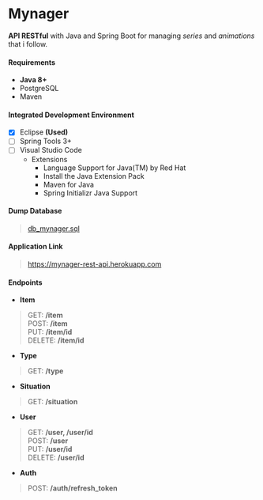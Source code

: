 # Mynager
**API RESTful** with Java and Spring Boot for managing _series_ and _animations_ that i follow.

#### Requirements
- **Java 8+**
- PostgreSQL
- Maven

#### Integrated Development Environment
- [x] Eclipse **(Used)**
- [ ] Spring Tools 3+
- [ ] Visual Studio Code
  - Extensions
    - Language Support for Java(TM) by Red Hat
    - Install the Java Extension Pack
    - Maven for Java
    - Spring Initializr Java Support
  

#### Dump Database
> [db_mynager.sql](https://github.com/cleefsouza/mynager-rest-back-end/blob/master/db_dump/db_mynager.sql)

#### Application Link
> https://mynager-rest-api.herokuapp.com <br/>

#### Endpoints
- **Item**
> GET: **/item** <br/>
> POST: **/item** <br/>
> PUT: **/item/id** <br/>
> DELETE: **/item/id** <br/>

- **Type**
> GET: **/type**

- **Situation**
> GET: **/situation**

- **User**
> GET: **/user, /user/id** <br/>
> POST: **/user** <br/>
> PUT: **/user/id** <br/>
> DELETE: **/user/id**

- **Auth**
> POST: **/auth/refresh_token**
